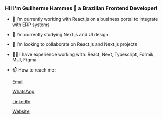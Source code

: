 ### Hi! I'm Guilherme Hammes 👋 a Brazilian Frontend Developer!

- 🔭 I’m currently working with React.js on a business portal to integrate with ERP systems
- 🌱 I’m currently studying Next.js and UI design
- 👯 I’m looking to collaborate on React.js and Next.js projects
- 👨‍🏭 I have experience working with: React, Next, Typescript, Formik, MUI, Figma
- 📫 How to reach me: 

    [Email](mailto:gffhammes@gmail.com)

    [WhatsApp](https://wa.me/554792569136)

    [LinkedIn](https://www.linkedin.com/in/guilherme-felipe-ferreira-hammes/)

    [Website](https://guilhermehammes.com.br/)

